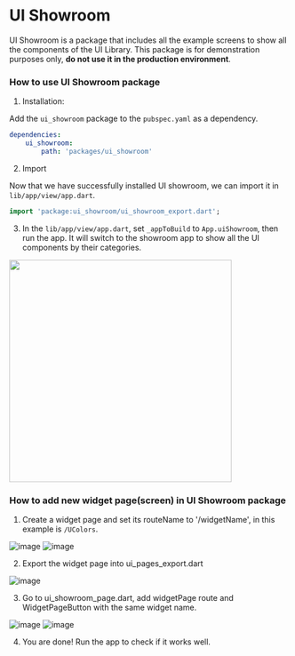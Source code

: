 # UI Showroom
UI Showroom is a package that includes all the example screens to show all the components of the UI Library. This package is for demonstration purposes only, **do not use it in the production environment**.

### How to use UI Showroom package

1. Installation:

Add the `ui_showroom` package to the `pubspec.yaml` as a dependency.

```yaml
dependencies:
    ui_showroom:
        path: 'packages/ui_showroom'
```

2. Import

Now that we have successfully installed UI showroom, we can import it in `lib/app/view/app.dart`.

```dart
import 'package:ui_showroom/ui_showroom_export.dart';
```

3. In the `lib/app/view/app.dart`, set `_appToBuild` to `App.uiShowroom`, then run the app. It will switch to the showroom app to show all the UI components by their categories.

<img width="400" src='ui_showroom/_media/showroom_app.png'></img>

### How to add new widget page(screen) in UI Showroom package

1. Create a widget page and set its routeName to '/widgetName', in this example is `/UColors`.

![image](https://user-images.githubusercontent.com/14248245/162667180-5f619cd0-def4-4dcf-93f6-3decc394031e.png)
![image](https://user-images.githubusercontent.com/14248245/162667270-276a933f-72ab-4db8-8d6f-88236d67e615.png)

2. Export the widget page into ui_pages_export.dart

![image](https://user-images.githubusercontent.com/14248245/162667989-23d7d9b4-48af-4481-94e7-8783ef02a1bd.png)

3. Go to  ui_showroom_page.dart, add widgetPage route and WidgetPageButton with the same widget name.

![image](https://user-images.githubusercontent.com/14248245/162667569-d8a3cff9-a99f-41d3-83ce-9c310e208686.png)
![image](https://user-images.githubusercontent.com/14248245/162667639-06523d65-179a-4b0f-8ed6-44abee9cc981.png)

4. You are done! Run the app to check if it works well.